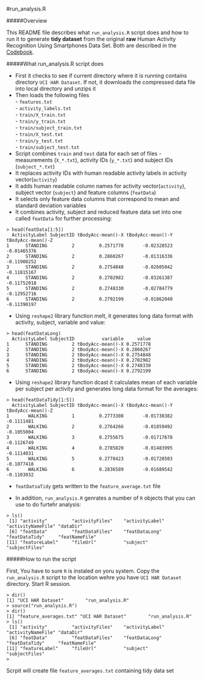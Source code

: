 #run_analysis.R  

#####Overview  

This README file describes what `run_analysis.R` script does and how to run it to generate **tidy dataset** from the original **raw** Human Activity Recognition Using Smartphones Data Set. Both are described in the [Codebook](https://github.com/mrsergei/GettingandCleaningData/blob/master/CodeBook.md). 

#####What run_analysis.R script does   

- First it checks to see if current directory where it is running contains directory `UCI HAR Dataset`. If not, it downloads the compressed data file into local directory and unzips it   
- Then loads the following files  
      - `features.txt`  
      - `activity_labels.txt`  
      - `train/X_train.txt`   
      - `train/y_train.txt`  
      - `train/subject_train.txt`  
      - `train/X_test.txt`   
      - `train/y_test.txt`  
      - `train/subject_test.txt`  
- Script combines `train` and `test` data for each set of files - measurements (`X_*.txt`), activity IDs (`y_*.txt`) and subject IDs (`subject_*.txt`)
- It replaces activity IDs with human readable activity labels in activity vector(`activity`)
- It adds human readable column names for activity vector(`activity`), subject vector (`subject`) and feature columns (`featData`)
- It selects only feature data columns that correspond to mean and standard deviation variables
- It combines activity, subject and reduced feature data set into one called `featData` for further processing:   
```
> head(featData[1:5])
  ActivityLabel SubjectID tBodyAcc-mean()-X tBodyAcc-mean()-Y tBodyAcc-mean()-Z
1      STANDING         2         0.2571778       -0.02328523       -0.01465376
2      STANDING         2         0.2860267       -0.01316336       -0.11908252
3      STANDING         2         0.2754848       -0.02605042       -0.11815167
4      STANDING         2         0.2702982       -0.03261387       -0.11752018
5      STANDING         2         0.2748330       -0.02784779       -0.12952716
6      STANDING         2         0.2792199       -0.01862040       -0.11390197
```
- Using `reshape2` library function melt, it generates long data format with activity, subject, variable and value:   
```   
> head(featDataLong)
  ActivityLabel SubjectID          variable     value
1      STANDING         2 tBodyAcc-mean()-X 0.2571778
2      STANDING         2 tBodyAcc-mean()-X 0.2860267
3      STANDING         2 tBodyAcc-mean()-X 0.2754848
4      STANDING         2 tBodyAcc-mean()-X 0.2702982
5      STANDING         2 tBodyAcc-mean()-X 0.2748330
6      STANDING         2 tBodyAcc-mean()-X 0.2792199

```  
- Using `reshape2` library function dcast it calculates mean of each variable per subject per activity and generates long data format for the averages: 
```  
> head(featDataTidy[1:5])
  ActivityLabel SubjectID tBodyAcc-mean()-X tBodyAcc-mean()-Y tBodyAcc-mean()-Z
1       WALKING         1         0.2773308       -0.01738382        -0.1111481
2       WALKING         2         0.2764266       -0.01859492        -0.1055004
3       WALKING         3         0.2755675       -0.01717678        -0.1126749
4       WALKING         4         0.2785820       -0.01483995        -0.1114031
5       WALKING         5         0.2778423       -0.01728503        -0.1077418
6       WALKING         6         0.2836589       -0.01689542        -0.1103032

```  
- `featDatsaTidy` gets written to the `feature_average.txt` file

- In addition, `run_analysis.R` genrates a number of `R` objects that you can use to do furtehr analysis:

```
> ls()
 [1] "activity"         "activityFiles"    "activityLabel"    "activityNameFile" "dataDir"         
 [6] "featData"         "featDataFiles"    "featDataLong"     "featDataTidy"     "featNameFile"    
[11] "featureLabel"     "fileUrl"          "subject"          "subjectFiles"    

```
#####How to run the script  

First, You have to sure `R` is instaled on yoru system. Copy the `run_analysis.R` script to the location wehre you have `UCI HAR Dataset` directory. Start R session.

```
> dir()  
[1] "UCI HAR Dataset"        "run_analysis.R" 
> source("run_analysis.R")
> dir()
[1] "feature_averages.txt" "UCI HAR Dataset"        "run_analysis.R" 
> ls()
 [1] "activity"         "activityFiles"    "activityLabel"    "activityNameFile" "dataDir"         
 [6] "featData"         "featDataFiles"    "featDataLong"     "featDataTidy"     "featNameFile"    
[11] "featureLabel"     "fileUrl"          "subject"          "subjectFiles"    
> 

```
Scrpit will create file `feature_averages.txt` containing tidy data set

